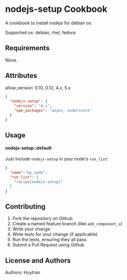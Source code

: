 nodejs-setup Cookbook
=====================
A cookbook to install nodejs for debian os

Supported os: debian, rhel, fedora

Requirements
------------
None.

Attributes
----------
allow_version: 0.10, 0.12, 4.x, 5.x

```json
{
  "nodejs-setup": {
    "version": "4.x",
    "npm_packages": "async, underscore"
  }
}
```


Usage
-----
#### nodejs-setup::default
Just include `nodejs-setup` in your node's `run_list`:

```json
{
  "name":"my_node",
  "run_list": [
    "recipe[nodejs-setup]"
  ]
}
```

Contributing
------------
1. Fork the repository on Github
2. Create a named feature branch (like `add_component_x`)
3. Write your change
4. Write tests for your change (if applicable)
5. Run the tests, ensuring they all pass
6. Submit a Pull Request using Github

License and Authors
-------------------
Authors: Huytran
